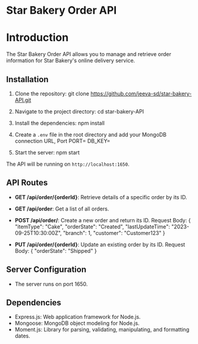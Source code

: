 # Star Bakery Order API

# Introduction
The Star Bakery Order API allows you to manage and retrieve order information for Star Bakery's online delivery service.

## Installation
1. Clone the repository:
git clone https://github.com/jeeva-sd/star-bakery-API.git

2. Navigate to the project directory:
cd star-bakery-API

3. Install the dependencies:
npm install

4. Create a `.env` file in the root directory and add your MongoDB connection URL, Port
PORT=
DB_KEY=

5. Start the server:
npm start

The API will be running on `http://localhost:1650`.

## API Routes

- **GET /api/order/{orderId}**: Retrieve details of a specific order by its ID.
- **GET /api/order**: Get a list of all orders.

- **POST /api/order/**: Create a new order and return its ID.
  Request Body:
  {
    "itemType": "Cake",
    "orderState": "Created",
    "lastUpdateTime": "2023-09-25T10:30:00Z",
    "branch": 1,
    "customer": "Customer123"
  }

- **PUT /api/order/{orderId}**: Update an existing order by its ID.
  Request Body:
  {
    "orderState": "Shipped"
  }

## Server Configuration
- The server runs on port 1650.

## Dependencies
- Express.js: Web application framework for Node.js.
- Mongoose: MongoDB object modeling for Node.js.
- Moment.js: Library for parsing, validating, manipulating, and formatting dates.